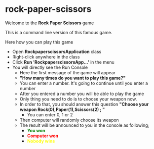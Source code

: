 # rock-paper-scissors

Welcome to the **Rock Paper Scissors** game

This is a command line version of this famous game. 

Here how you can play this game
* Open **RockpaperscissorsApplication** class
* Right-click anywhere in the class
* Click **Run 'RockpaperscissorsApp...'** in the menu
* You will directly see the Run Console
    * Here the first message of the game will appear
    * **"How many times do you want to play this game?"**
    * You can enter a number. It's going to continue until you enter a number
    * After you entered a number you will be able to play the game 
    * Only thing you need to do is to choose your weapon now. 
    * In order to that, you should answer this question **"Choose your weapon Rock(0),Paper(1),Scissors(2) ; "**
       * You can enter 0, 1 or 2
    * Then computer will randomly choose its weapon
    * The result will be announced to you in the console as following;
        * <b style='color:green'>You won</b>
        * <b style='color:red'>Computer won</b>
        * <b style='color:yellow'>Nobody wins</b>

